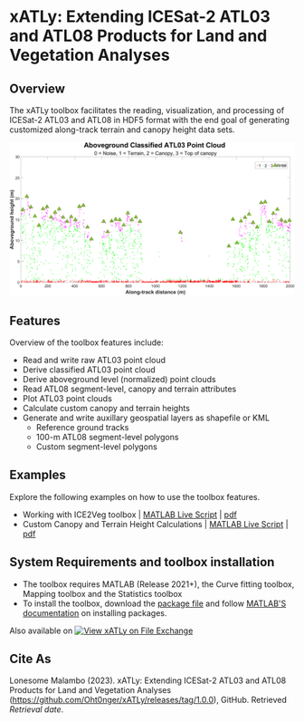 # xATLy: E*x*tending ICESat-2 **A**TL03 and ATL08 Products for **L**and and Vegetation Anal**y**ses
## Overview
The xATLy toolbox facilitates the reading, visualization, and processing of ICESat-2 ATL03 and ATL08 in HDF5 format with the end goal of generating customized along-track terrain and canopy height data sets.
<p align="center">
<img src = "https://github.com/Oht0nger/xATLy/blob/main/code/doc/xatly_ch.png" width = "900" />
</p>

## Features
Overview of the toolbox features include:
* Read and write raw ATL03 point cloud
* Derive classified ATL03 point cloud 
* Derive aboveground level (normalized) point clouds
* Read ATL08 segment-level, canopy and terrain attributes
* Plot ATL03 point clouds
* Calculate custom canopy and terrain heights
* Generate and write auxillary geospatial layers as shapefile or KML
  * Reference ground tracks
  * 100-m ATL08 segment-level polygons
  * Custom segment-level polygons
## Examples
Explore the following examples on how to use the toolbox features.
* Working with ICE2Veg toolbox | [MATLAB Live Script](https://github.com/Oht0nger/xATLy/blob/main/code/doc/Working%20with%20xATLy%20Toolbox.mlx) | [pdf](https://github.com/Oht0nger/xATLy/blob/main/code/doc/Working%20with%20xATLy%20Toolbox.pdf)
* Custom Canopy and Terrain Height Calculations | [MATLAB Live Script](https://github.com/Oht0nger/xATLy/blob/main/code/doc/Custom%20Canopy%20and%20Terrain%20Height%20Calculation.mlx) | [pdf](https://github.com/Oht0nger/xATLy/blob/main/code/doc/Custom%20Canopy%20and%20Terrain%20Height%20Calculation.pdf)

## System Requirements and toolbox installation
* The toolbox requires MATLAB (Release 2021+), the Curve fitting toolbox, Mapping toolbox and the Statistics toolbox
* To install the toolbox, download the [package file](https://github.com/Oht0nger/xATLy/blob/main/toolbox/xATLy.mltbx) and follow [MATLAB'S documentation](https://www.mathworks.com/help/matlab/matlab_env/get-add-ons.html) on installing packages.

Also available on [![View xATLy on File Exchange](https://www.mathworks.com/matlabcentral/images/matlab-file-exchange.svg)](https://www.mathworks.com/matlabcentral/fileexchange/130834-xatly)

## Cite As
Lonesome Malambo (2023). xATLy: Extending ICESat-2 ATL03 and ATL08 Products for Land and Vegetation Analyses (https://github.com/Oht0nger/xATLy/releases/tag/1.0.0), GitHub. Retrieved *Retrieval date*.


